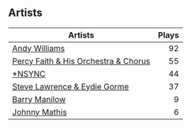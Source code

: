 ## Artists
Artists | Plays 
----- | -----: 
[Andy Williams](/artists/andy-williams-16425) | 92
[Percy Faith & His Orchestra & Chorus](/artists/percy-faith-his-orchestra-chorus-30066836) | 55
[*NSYNC](/artists/nsync-31882) | 44
[Steve Lawrence & Eydie Gorme](/artists/steve-lawrence-eydie-gorme-205352) | 37
[Barry Manilow](/artists/barry-manilow-31897) | 9
[Johnny Mathis](/artists/johnny-mathis-14581) | 6

